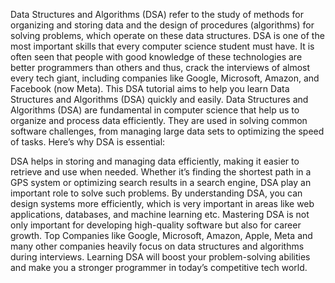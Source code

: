 Data Structures and Algorithms (DSA) refer to the study of methods for organizing and storing data and the design of procedures (algorithms) for solving problems, which operate on these data structures. DSA is one of the most important skills that every computer science student must have. It is often seen that people with good knowledge of these technologies are better programmers than others and thus, crack the interviews of almost every tech giant, including companies like Google, Microsoft, Amazon, and Facebook (now Meta). This DSA tutorial aims to help you learn Data Structures and Algorithms (DSA) quickly and easily.
Data Structures and Algorithms (DSA) are fundamental in computer science that help us to organize and process data efficiently. They are used in solving common software challenges, from managing large data sets to optimizing the speed of tasks. Here’s why DSA is essential:

DSA helps in storing and managing data efficiently, making it easier to retrieve and use when needed.
Whether it’s finding the shortest path in a GPS system or optimizing search results in a search engine, DSA play an important role to solve such problems.
By understanding DSA, you can design systems more efficiently, which is very important in areas like web applications, databases, and machine learning etc.
Mastering DSA is not only important for developing high-quality software but also for career growth. Top Companies like Google, Microsoft, Amazon, Apple, Meta and many other companies heavily focus on data structures and algorithms during interviews. Learning DSA will boost your problem-solving abilities and make you a stronger programmer in today’s competitive tech world.
